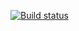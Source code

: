 [![Build status](https://ci.appveyor.com/api/projects/status/fbdfiyocyuw9esti?svg=true)](https://ci.appveyor.com/project/Milanasy/testing-web-interfaces)
